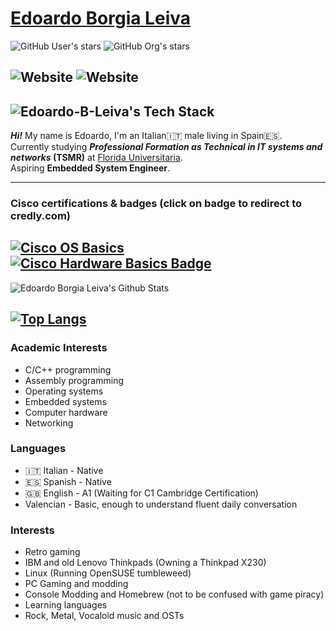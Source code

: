 # [Edoardo Borgia Leiva](https://edoardo-b-leiva.github.io)
![GitHub User's stars](https://img.shields.io/github/stars/Edoardo-B-Leiva?style=flat-square&logo=github&label=User%20stars&color=%23f6ff45)
![GitHub Org's stars](https://img.shields.io/github/stars/Devvolt?style=flat-square&logo=github&label=Devvolt%20stars&link=https%3A%2F%2Fgithub.com%2FDevvolt)

![Website](https://img.shields.io/website?url=https%3A%2F%2Fvollex.cc&style=flat-square&label=https%3A%2F%2Fvollex.cc%2F&link=https%3A%2F%2Fvollex.cc)
![Website](https://img.shields.io/website?url=https%3A%2F%2Fdevvolt.dev&style=flat-square&label=https%3A%2F%2Fdevvolt.dev%2F&link=https%3A%2F%2Fdevvolt.dev)
---
![Edoardo-B-Leiva's Tech Stack](https://github-readme-tech-stack.vercel.app/api/cards?title=Edoardo-B-Leiva%27s+Tech+Stack&lineCount=3&theme=catppuccin_mocha&width=800&bg=%231e1e2e&badge=%23181825&border=%236c7086&titleColor=%2394e2d5&line1=Markdown%2CMarkdown%2C898989%3Bhtml5%2CHTML%2Ca83c2e%3BCSS3%2CCSS%2C2b9bea%3Bpython%2CPython+3%2Cc1ff1b%3Brust%2CRust%2C635909%3Bcplusplus%2CC%2B%2B%2C419ec5%3B&line2=Shell%2CBash%2Ca3a3a3%3BDocker%2CDocker%2C413bc7%3Bportainer%2CPortainer%2C2e7fc1%3Bdistrobox%2CDistrobox%2Cd8d5d5%3B&line3=Windows10%2CWindows%2C1370c7%3BLinux%2CLinux%2Ca6a6a6%3Bopensuse%2CTumbleweed%2C0f850d%3Bdebian%2CDebian%2Cd20b0b%3Barchlinux%2CArch+Linux%2C479ce2%3Bgentoo%2CGentoo%2C66aada%3B)
---
___Hi!___ My name is Edoardo, I'm an Italian🇮🇹 male living in Spain🇪🇸.   
Currently studying ***Professional Formation as Technical in IT systems and networks* (TSMR)** at [Florida Universitaria](https://www.floridauniversitaria.es/).    
Aspiring __Embedded System Engineer__.

---

### Cisco certifications & badges (click on badge to redirect to credly.com)
[![Cisco OS Basics](https://images.credly.com/size/110x110/images/dcdf1a3c-2594-4f4c-a33a-050b4bca58b5/image.png)](https://www.credly.com/badges/8e940719-2123-4dd0-9c43-712f32f891f2/public_url)
[![Cisco Hardware Basics Badge](https://images.credly.com/size/110x110/images/19e742ef-13be-4d26-87ed-ac8f5fd0643c/image.png)](https://www.credly.com/badges/8e7c32ad-afa5-43b8-924d-edf653123b2c/public_url)
---
![Edoardo Borgia Leiva's Github Stats](https://github-readme-stats.vercel.app/api?username=Edoardo-B-Leiva&show_icons=true&theme=catppuccin_mocha)

[![Top Langs](https://github-readme-stats.vercel.app/api/top-langs/?username=anuraghazra&theme=catppuccin_mocha)](https://github.com/anuraghazra/github-readme-stats)
---
### Academic Interests
- C/C++ programming
- Assembly programming
- Operating systems
- Embedded systems
- Computer hardware
- Networking
### Languages
- 🇮🇹 Italian - Native
- 🇪🇸 Spanish - Native
- 🇬🇧 English - A1 (Waiting for C1 Cambridge Certification)
- Valencian - Basic, enough to understand fluent daily conversation
### Interests
- Retro gaming
- IBM and old Lenovo Thinkpads (Owning a Thinkpad X230)
- Linux (Running OpenSUSE tumbleweed)
- PC Gaming and modding
- Console Modding and Homebrew (not to be confused with game piracy)
- Learning languages
- Rock, Metal, Vocaloid music and OSTs
